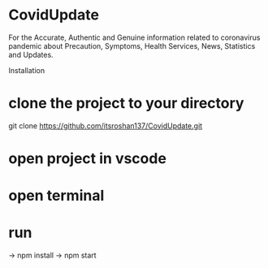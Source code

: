 # CovidUpdate
For the Accurate, Authentic and Genuine information related to coronavirus pandemic about Precaution, Symptoms, Health Services, News, Statistics and Updates.

Installation
# clone the project to your directory
git clone https://github.com/itsroshan137/CovidUpdate.git

# open project in vscode

# open terminal

# run
-> npm install
-> npm start
